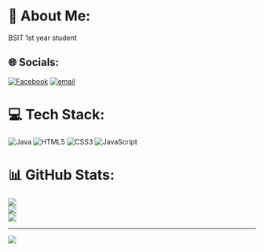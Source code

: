# 💫 About Me:
BSIT 1st year student<br>


## 🌐 Socials:
[![Facebook](https://img.shields.io/badge/Facebook-%231877F2.svg?logo=Facebook&logoColor=white)](https://facebook.com/Andrey) [![email](https://img.shields.io/badge/Email-D14836?logo=gmail&logoColor=white)](mailto:andrey.pianar@sccpag.edu.ph) 

# 💻 Tech Stack:
![Java](https://img.shields.io/badge/java-%23ED8B00.svg?style=for-the-badge&logo=openjdk&logoColor=white) ![HTML5](https://img.shields.io/badge/html5-%23E34F26.svg?style=for-the-badge&logo=html5&logoColor=white) ![CSS3](https://img.shields.io/badge/css3-%231572B6.svg?style=for-the-badge&logo=css3&logoColor=white) ![JavaScript](https://img.shields.io/badge/javascript-%23323330.svg?style=for-the-badge&logo=javascript&logoColor=%23F7DF1E)
# 📊 GitHub Stats:
![](https://github-readme-stats.vercel.app/api?username=Andrey301151&theme=radical&hide_border=false&include_all_commits=false&count_private=false)<br/>
![](https://nirzak-streak-stats.vercel.app/?user=Andrey301151&theme=radical&hide_border=false)<br/>
![](https://github-readme-stats.vercel.app/api/top-langs/?username=Andrey301151&theme=radical&hide_border=false&include_all_commits=false&count_private=false&layout=compact)

---
[![](https://visitcount.itsvg.in/api?id=Andrey301151&icon=0&color=0)](https://visitcount.itsvg.in)

<!-- Proudly created with GPRM ( https://gprm.itsvg.in ) -->
